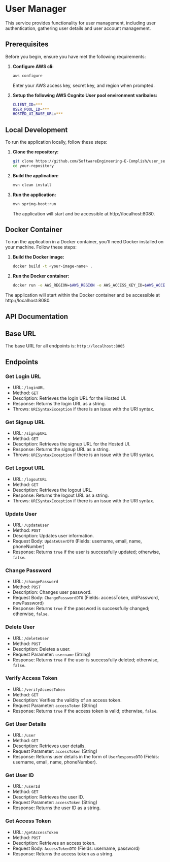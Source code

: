 # User Manager

This service provides functionality for user management, including user authentication, gathering user details and user account management.


## Prerequisites

Before you begin, ensure you have met the following requirements:

1. **Configure AWS cli:**
    
    ```bash
    aws configure
    ```

    Enter your AWS access key, secret key, and region when prompted.

2. **Setup the following AWS Cognito User pool environment varibales:**

    ```bash
    CLIENT_ID=***
    USER_POOL_ID=***
    HOSTED_UI_BASE_URL=***
    ```
    

## Local Development

To run the application locally, follow these steps:

1. **Clone the repository:**

   ```bash
   git clone https://github.com/SoftwareEngineering-E-Complish/user_service.git
   cd your-repository
   ```

2. **Build the application:**
    
    ```bash
    mvn clean install
    ```

3. **Run the application:**
    
    ```bash
    mvn spring-boot:run
    ```

    The application will start and be accessible at http://localhost:8080.


## Docker Container

To run the application in a Docker container, you'll need Docker installed on your machine. Follow these steps:

1. **Build the Docker image:**
    
    ```bash
    docker build -t <your-image-name> .
    ```

2. **Run the Docker container:**
    
    ```bash
    docker run -e AWS_REGION=$AWS_REGION -e AWS_ACCESS_KEY_ID=$AWS_ACCESS_KEY_ID -e AWS_SECRET_ACCESS_KEY=$AWS_SECRET_ACCESS_KEY -e CLIENT_ID=$CLIENT_ID -e USER_POOL_ID=$USER_POOL_ID -e HOSTED_UI_BASE_URL=$HOSTED_UI_BASE_URL -p 8080:8080 <your-image-name>
    ```

The application will start within the Docker container and be accessible at http://localhost:8080.


## API Documentation

## Base URL
The base URL for all endpoints is: `http://localhost:8005`

## Endpoints

### Get Login URL
- URL: `/loginURL`
- Method: `GET`
- Description: Retrieves the login URL for the Hosted UI.
- Response: Returns the login URL as a string.
- Throws: `URISyntaxException` if there is an issue with the URI syntax.

### Get Signup URL
- URL: `/signupURL`
- Method: `GET`
- Description: Retrieves the signup URL for the Hosted UI.
- Response: Returns the signup URL as a string.
- Throws: `URISyntaxException` if there is an issue with the URI syntax.

### Get Logout URL
- URL: `/logoutURL`
- Method: `GET`
- Description: Retrieves the logout URL.
- Response: Returns the logout URL as a string.
- Throws: `URISyntaxException` if there is an issue with the URI syntax.

### Update User
- URL: `/updateUser`
- Method: `POST`
- Description: Updates user information.
- Request Body: `UpdateUserDTO` (Fields: username, email, name, phoneNumber)
- Response: Returns `true` if the user is successfully updated; otherwise, `false`.

### Change Password
- URL: `/changePassword`
- Method: `POST`
- Description: Changes user password.
- Request Body: `ChangePasswordDTO` (Fields: accessToken, oldPassword, newPassword)
- Response: Returns `true` if the password is successfully changed; otherwise, `false`.

### Delete User
- URL: `/deleteUser`
- Method: `POST`
- Description: Deletes a user.
- Request Parameter: `username` (String)
- Response: Returns `true` if the user is successfully deleted; otherwise, `false`.

### Verify Access Token
- URL: `/verifyAccessToken`
- Method: `GET`
- Description: Verifies the validity of an access token.
- Request Parameter: `accessToken` (String)
- Response: Returns `true` if the access token is valid; otherwise, `false`.

### Get User Details
- URL: `/user`
- Method: `GET`
- Description: Retrieves user details.
- Request Parameter: `accessToken` (String)
- Response: Returns user details in the form of `UserResponseDTO` (Fields: username, email, name, phoneNumber).

### Get User ID
- URL: `/userId`
- Method: `GET`
- Description: Retrieves the user ID.
- Request Parameter: `accessToken` (String)
- Response: Returns the user ID as a string.

### Get Access Token
- URL: `/getAccessToken`
- Method: `POST`
- Description: Retrieves an access token.
- Request Body: `AccessTokenDTO` (Fields: username, password)
- Response: Returns the access token as a string.


